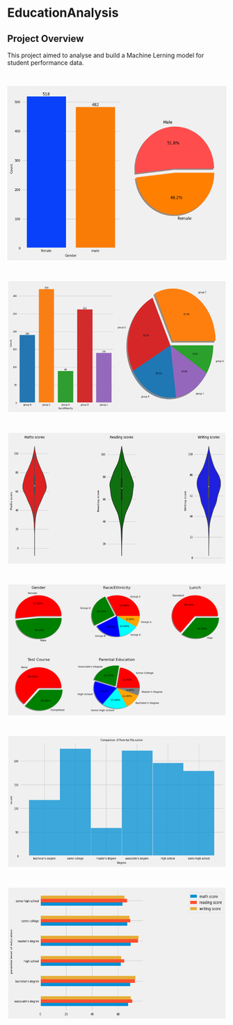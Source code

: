 # EducationAnalysis


## Project Overview
This project aimed to analyse and build a Machine Lerning model for student performance data. 

<p>&nbsp;</p>

<p align="center">
    	<img src="/Images/GenderSplit.png" width="650" height="400">
</p>


<p>&nbsp;</p>

<p align="center">
    	<img src="/Images/Race_EthinicitySplit.png" width="500" height="300">
</p>


<p>&nbsp;</p>

<p align="center">
    	<img src="/Images/ViolinPlots.png" width="500" height="300">
</p>

<p>&nbsp;</p>

<p align="center">
    	<img src="/Images/Pies.png" width="500" height="300">
</p>

<p>&nbsp;</p>

<p align="center">
    	<img src="/Images/CompareParentalEducation.png" width="500" height="300">
</p>


<p>&nbsp;</p>

<p align="center">
    	<img src="/Images/ParentalEducation_StudentPerformance.png" width="500" height="300">
</p>
